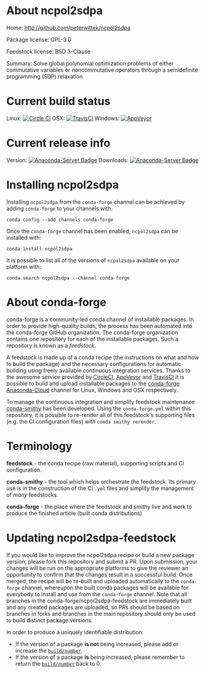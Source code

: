 About ncpol2sdpa
================

Home: http://github.com/peterwittek/ncpol2sdpa

Package license: GPL-3.0

Feedstock license: BSD 3-Clause

Summary: Solve global polynomial optimization problems of either commutative variables or noncommutative operators through a semidefinite programming (SDP) relaxation



Current build status
====================

Linux: [![Circle CI](https://circleci.com/gh/conda-forge/ncpol2sdpa-feedstock.svg?style=shield)](https://circleci.com/gh/conda-forge/ncpol2sdpa-feedstock)
OSX: [![TravisCI](https://travis-ci.org/conda-forge/ncpol2sdpa-feedstock.svg?branch=master)](https://travis-ci.org/conda-forge/ncpol2sdpa-feedstock)
Windows: [![AppVeyor](https://ci.appveyor.com/api/projects/status/github/conda-forge/ncpol2sdpa-feedstock?svg=True)](https://ci.appveyor.com/project/conda-forge/ncpol2sdpa-feedstock/branch/master)

Current release info
====================
Version: [![Anaconda-Server Badge](https://anaconda.org/conda-forge/ncpol2sdpa/badges/version.svg)](https://anaconda.org/conda-forge/ncpol2sdpa)
Downloads: [![Anaconda-Server Badge](https://anaconda.org/conda-forge/ncpol2sdpa/badges/downloads.svg)](https://anaconda.org/conda-forge/ncpol2sdpa)

Installing ncpol2sdpa
=====================

Installing `ncpol2sdpa` from the `conda-forge` channel can be achieved by adding `conda-forge` to your channels with:

```
conda config --add channels conda-forge
```

Once the `conda-forge` channel has been enabled, `ncpol2sdpa` can be installed with:

```
conda install ncpol2sdpa
```

It is possible to list all of the versions of `ncpol2sdpa` available on your platform with:

```
conda search ncpol2sdpa --channel conda-forge
```


About conda-forge
=================

conda-forge is a community-led conda channel of installable packages.
In order to provide high-quality builds, the process has been automated into the
conda-forge GitHub organization. The conda-forge organization contains one repository
for each of the installable packages. Such a repository is known as a *feedstock*.

A feedstock is made up of a conda recipe (the instructions on what and how to build
the package) and the necessary configurations for automatic building using freely
available continuous integration services. Thanks to the awesome service provided by
[CircleCI](https://circleci.com/), [AppVeyor](http://www.appveyor.com/)
and [TravisCI](https://travis-ci.org/) it is possible to build and upload installable
packages to the [conda-forge](https://anaconda.org/conda-forge)
[Anaconda-Cloud](http://docs.anaconda.org/) channel for Linux, Windows and OSX respectively.

To manage the continuous integration and simplify feedstock maintenance
[conda-smithy](http://github.com/conda-forge/conda-smithy) has been developed.
Using the ``conda-forge.yml`` within this repository, it is possible to re-render all of
this feedstock's supporting files (e.g. the CI configuration files) with ``conda smithy rerender``.


Terminology
===========

**feedstock** - the conda recipe (raw material), supporting scripts and CI configuration.

**conda-smithy** - the tool which helps orchestrate the feedstock.
                   Its primary use is in the construction of the CI ``.yml`` files
                   and simplify the management of *many* feedstocks.

**conda-forge** - the place where the feedstock and smithy live and work to
                  produce the finished article (built conda distributions)


Updating ncpol2sdpa-feedstock
=============================

If you would like to improve the ncpol2sdpa recipe or build a new
package version, please fork this repository and submit a PR. Upon submission,
your changes will be run on the appropriate platforms to give the reviewer an
opportunity to confirm that the changes result in a successful build. Once
merged, the recipe will be re-built and uploaded automatically to the
`conda-forge` channel, whereupon the built conda packages will be available for
everybody to install and use from the `conda-forge` channel.
Note that all branches in the conda-forge/ncpol2sdpa-feedstock are
immediately built and any created packages are uploaded, so PRs should be based
on branches in forks and branches in the main repository should only be used to
build distinct package versions.

In order to produce a uniquely identifiable distribution:
 * If the version of a package **is not** being increased, please add or increase
   the [``build/number``](http://conda.pydata.org/docs/building/meta-yaml.html#build-number-and-string).
 * If the version of a package **is** being increased, please remember to return
   the [``build/number``](http://conda.pydata.org/docs/building/meta-yaml.html#build-number-and-string)
   back to 0.

